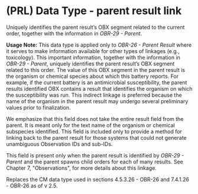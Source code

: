 # (PRL) Data Type - parent result link

Uniquely identifies the parent result’s OBX segment related to the current order, together with the information in _OBR-29 - Parent_.

**Usage Note:** This data type is applied only to _OBR-26 - Parent Result_ where it serves to make information available for other types of linkages (e.g., toxicology). This important information, together with the information in _OBR-29 - Parent_, uniquely identifies the parent result’s OBX segment related to this order. The value of this OBX segment in the parent result is the organism or chemical species about which this battery reports. For example, if the current battery is an antimicrobial susceptibility, the parent results identified OBX contains a result that identifies the organism on which the susceptibility was run. This indirect linkage is preferred because the name of the organism in the parent result may undergo several preliminary values prior to finalization.

We emphasize that this field does not take the entire result field from the parent. It is meant only for the text name of the organism or chemical subspecies identified. This field is included only to provide a method for linking back to the parent result for those systems that could not generate unambiguous Observation IDs and sub-IDs.

This field is present only when the parent result is identified by _OBR-29 - Parent_ and the parent spawns child orders for each of many results. See Chapter 7, "Observations", for more details about this linkage.

Replaces the CM data type used in sections 4.5.3.26 - OBR-26 and 7.4.1.26 - OBR-26 as of v 2.5.

